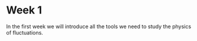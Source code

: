 Week 1
=======================

In the first week we will introduce all the tools we need to study the physics of fluctuations.
